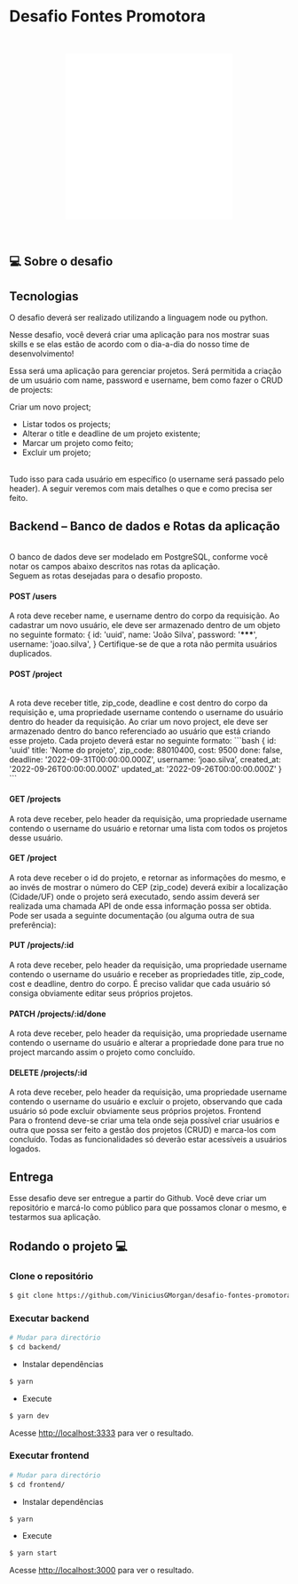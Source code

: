 # Desafio Fontes Promotora

<br>

<p align="center">
<img alt="vmdash" src="./frontend/src/assets/images/logo-fontes.svg" width="300" align="center"/>
</p>

<br>

## :computer: Sobre o desafio

## Tecnologias

O desafio deverá ser realizado utilizando a linguagem node ou python.
<br>

Nesse desafio, você deverá criar uma aplicação para nos mostrar suas skills e se elas estão de
acordo com o dia-a-dia do nosso time de desenvolvimento!
<br>

Essa será uma aplicação para gerenciar projetos. Será permitida a criação de um usuário com name,
password e username, bem como fazer o CRUD de projects:
<br>

Criar um novo project;

<ul>
  <li> Listar todos os projects;</li>
  <li> Alterar o title e deadline de um projeto existente; </li>
  <li> Marcar um projeto como feito; </li>
  <li> Excluir um projeto; </li>
</ul>

<br>
Tudo isso para cada usuário em específico (o username será passado pelo header). A seguir veremos
com mais detalhes o que e como precisa ser feito.

## Backend – Banco de dados e Rotas da aplicação

<br>
O banco de dados deve ser modelado em PostgreSQL, conforme você notar os campos abaixo
descritos nas rotas da aplicação.
<br>
Seguem as rotas desejadas para o desafio proposto.

#### POST /users

A rota deve receber name, e username dentro do corpo da requisição. Ao cadastrar um novo usuário,
ele deve ser armazenado dentro de um objeto no seguinte formato:
{
id: 'uuid',
name: 'João Silva',
password: '****\*\*\*****',
username: 'joao.silva',
}
Certifique-se de que a rota não permita usuários duplicados.

#### POST /project

<br>
A rota deve receber title, zip_code, deadline e cost dentro do corpo da requisição e, uma propriedade
username contendo o username do usuário dentro do header da requisição. Ao criar um novo
project, ele deve ser armazenado dentro do banco referenciado ao usuário que está criando esse
projeto. Cada projeto deverá estar no seguinte formato:
```bash
{
 id: 'uuid'
 title: 'Nome do projeto',
 zip_code: 88010400,
 cost: 9500
 done: false,
 deadline: '2022-09-31T00:00:00.000Z',
 username: ‘joao.silva’,
 created_at: '2022-09-26T00:00:00.000Z'
 updated_at: '2022-09-26T00:00:00.000Z'
}
```

#### GET /projects

A rota deve receber, pelo header da requisição, uma propriedade username contendo o username
do usuário e retornar uma lista com todos os projetos desse usuário.

#### GET /project

A rota deve receber o id do projeto, e retornar as informações do mesmo, e ao invés de mostrar o
número do CEP (zip_code) deverá exibir a localização (Cidade/UF) onde o projeto será executado,
sendo assim deverá ser realizada uma chamada API de onde essa informação possa ser obtida.
Pode ser usada a seguinte documentação (ou alguma outra de sua preferência):

#### PUT /projects/:id

A rota deve receber, pelo header da requisição, uma propriedade username contendo o username
do usuário e receber as propriedades title, zip_code, cost e deadline, dentro do corpo. É preciso validar
que cada usuário só consiga obviamente editar seus próprios projetos.

#### PATCH /projects/:id/done

A rota deve receber, pelo header da requisição, uma propriedade username contendo o username
do usuário e alterar a propriedade done para true no project marcando assim o projeto como
concluído.

#### DELETE /projects/:id

A rota deve receber, pelo header da requisição, uma propriedade username contendo o username
do usuário e excluir o projeto, observando que cada usuário só pode excluir obviamente seus
próprios projetos.
Frontend
<br>
Para o frontend deve-se criar uma tela onde seja possível criar usuários e outra que possa ser feito
a gestão dos projetos (CRUD) e marca-los com concluído. Todas as funcionalidades só deverão estar
acessíveis a usuários logados.

## Entrega

Esse desafio deve ser entregue a partir do Github. Você deve criar um repositório e marcá-lo como
público para que possamos clonar o mesmo, e testarmos sua aplicação.

## Rodando o projeto :computer:

### Clone o repositório

```bash
$ git clone https://github.com/ViniciusGMorgan/desafio-fontes-promotora.git
```

### Executar backend

```bash
# Mudar para directório
$ cd backend/
```

- Instalar dependências

```bash
$ yarn
```

- Execute

```bash
$ yarn dev
```

Acesse <http://localhost:3333> para ver o resultado.

### Executar frontend

```bash
# Mudar para directório
$ cd frontend/
```

- Instalar dependências

```bash
$ yarn
```

- Execute

```bash
$ yarn start
```

Acesse <http://localhost:3000> para ver o resultado.
